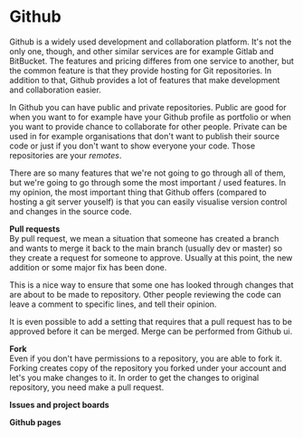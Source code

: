 # Github

Github is a widely used development and collaboration platform. It's not the only one, though, and other similar services are for example Gitlab and BitBucket. The features and pricing differes from one service to another, but the common feature is that they provide hosting for Git repositories. In addition to that, Github provides a lot of features that make development and collaboration easier. 

In Github you can have public and private repositories. Public are good for when you want to for example have your Github profile as portfolio or when you want to provide chance to collaborate for other people. Private can be used in for example organisations that don't want to publish their source code or just if you don't want to show everyone your code. Those repositories are your _remotes_.

There are so many features that we're not going to go through all of them, but we're going to go through some the most important / used features. In my opinion, the most important thing that Github offers (compared to hosting a git server youself) is that you can easily visualise version control and changes in the source code.

**Pull requests**  
By pull request, we mean a situation that someone has created a branch and wants to merge it back to the main branch (usually dev or master) so they create a request for someone to approve. Usually at this point, the new addition or some major fix has been done.

This is a nice way to ensure that some one has looked through changes that are about to be made to repository. Other people reviewing the code can leave a comment to specific lines, and tell their opinion.

It is even possible to add a setting that requires that a pull request has to be approved before it can be merged. Merge can be performed from Github ui.

**Fork**  
Even if you don't have permissions to a repository, you are able to fork it. Forking creates copy of the repository you forked under your account and let's you make changes to it. In order to get the changes to original repository, you need make a pull request. 

**Issues and project boards**


**Github pages**